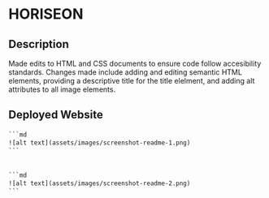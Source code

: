 # HORISEON

## Description
Made edits to HTML and CSS documents to ensure code follow accesibility standards. Changes made include adding and editing semantic HTML elements, providing a descriptive title for the title elelment, and adding alt attributes to all image elements. 


## Deployed Website



    ```md
    ![alt text](assets/images/screenshot-readme-1.png)
    ```


    ```md
    ![alt text](assets/images/screenshot-readme-2.png)
    ```
